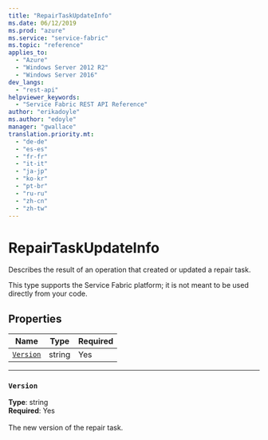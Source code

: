 ```yaml
---
title: "RepairTaskUpdateInfo"
ms.date: 06/12/2019
ms.prod: "azure"
ms.service: "service-fabric"
ms.topic: "reference"
applies_to: 
  - "Azure"
  - "Windows Server 2012 R2"
  - "Windows Server 2016"
dev_langs: 
  - "rest-api"
helpviewer_keywords: 
  - "Service Fabric REST API Reference"
author: "erikadoyle"
ms.author: "edoyle"
manager: "gwallace"
translation.priority.mt: 
  - "de-de"
  - "es-es"
  - "fr-fr"
  - "it-it"
  - "ja-jp"
  - "ko-kr"
  - "pt-br"
  - "ru-ru"
  - "zh-cn"
  - "zh-tw"
---
```

# RepairTaskUpdateInfo

Describes the result of an operation that created or updated a repair task.

This type supports the Service Fabric platform; it is not meant to be used directly from your code.


## Properties
| Name | Type | Required |
| --- | --- | --- |
| [`Version`](#version) | string | Yes |

____
### `Version`
__Type__: string <br/>
__Required__: Yes<br/>
<br/>
The new version of the repair task.
